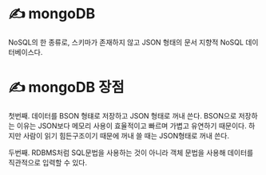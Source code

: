 # ✍ mongoDB
NoSQL의 한 종류로, 스키마가 존재하지 않고 JSON 형태의 문서 지향적 NoSQL 데이터베이스다.

# ✍ mongoDB 장점

첫번째. 데이터를 BSON 형턔로 저장하고 JSON 형태로 꺼내 쓴다. BSON으로 저장하는 이유는 JSON보다 메모리 사용이 효율적이고 빠르며 가볍고 유연하기 때문이다. 하지만 사람이 읽기 힘든구조이기 때문에 꺼내 쓸 때는 JSON형태로 꺼내 쓴다.

두번째. RDBMS처럼 SQL문법을 사용하는 것이 아니라 객체 문법을 사용해 데이터를 직관적으로 입력할 수 있다.
